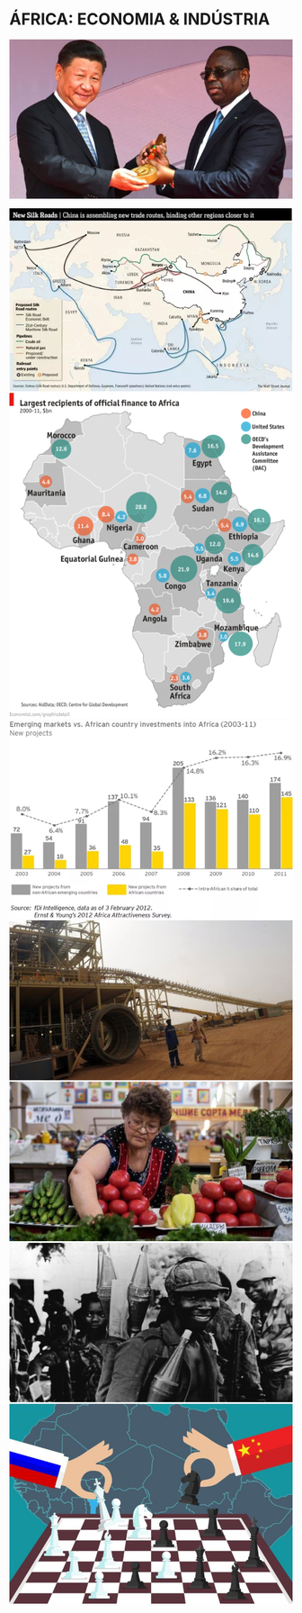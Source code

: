 <h1>ÁFRICA: <strong>ECONOMIA & INDÚSTRIA</strong></h1>

![Imagem 01](media/img/economy/economy-00.jpg)

<img src="media/img/economy/economy-01.png" class="fragment"/>
<img src="media/img/economy/economy-02.png" class="fragment"/>
<img src="media/img/economy/economy-03.png" class="fragment"/>
<img src="media/img/economy/economy-03.jpg" class="fragment"/>
<img src="media/img/economy/economy-04.jpg" class="fragment"/>
<img src="media/img/economy/economy-05.jpg" class="fragment"/>
<img src="media/img/economy/economy-06.jpg" class="fragment"/>